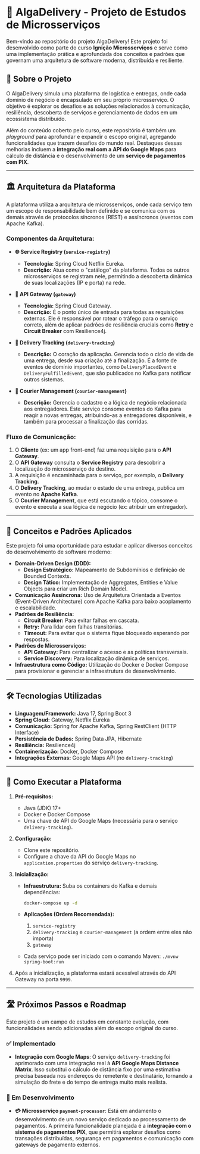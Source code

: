 # 🚀 AlgaDelivery - Projeto de Estudos de Microsserviços

Bem-vindo ao repositório do projeto AlgaDelivery\! Este projeto foi desenvolvido como parte do curso **Ignição Microsserviços** e serve como uma implementação prática e aprofundada dos conceitos e padrões que governam uma arquitetura de software moderna, distribuída e resiliente.

## 🎯 Sobre o Projeto

O AlgaDelivery simula uma plataforma de logística e entregas, onde cada domínio de negócio é encapsulado em seu próprio microsserviço. O objetivo é explorar os desafios e as soluções relacionados à comunicação, resiliência, descoberta de serviços e gerenciamento de dados em um ecossistema distribuído.

Além do conteúdo coberto pelo curso, este repositório é também um *playground* para aprofundar e expandir o escopo original, agregando funcionalidades que trazem desafios do mundo real. Destaques dessas melhorias incluem a **integração real com a API do Google Maps** para cálculo de distância e o desenvolvimento de um **serviço de pagamentos com PIX**.

-----

## 🏛️ Arquitetura da Plataforma

A plataforma utiliza a arquitetura de microsserviços, onde cada serviço tem um escopo de responsabilidade bem definido e se comunica com os demais através de protocolos síncronos (REST) e assíncronos (eventos com Apache Kafka).

### Componentes da Arquitetura:

* **🌐 Service Registry (`service-registry`)**

    * **Tecnologia:** Spring Cloud Netflix Eureka.
    * **Descrição:** Atua como o "catálogo" da plataforma. Todos os outros microsserviços se registram nele, permitindo a descoberta dinâmica de suas localizações (IP e porta) na rede.

* **🚪 API Gateway (`gateway`)**

    * **Tecnologia:** Spring Cloud Gateway.
    * **Descrição:** É o ponto único de entrada para todas as requisições externas. Ele é responsável por rotear o tráfego para o serviço correto, além de aplicar padrões de resiliência cruciais como **Retry** e **Circuit Breaker** com Resilience4j.

* **🚚 Delivery Tracking (`delivery-tracking`)**

    * **Descrição:** O coração da aplicação. Gerencia todo o ciclo de vida de uma entrega, desde sua criação até a finalização. É a fonte de eventos de domínio importantes, como `DeliveryPlacedEvent` e `DeliveryFulfilledEvent`, que são publicados no Kafka para notificar outros sistemas.

* **🛵 Courier Management (`courier-management`)**

    * **Descrição:** Gerencia o cadastro e a lógica de negócio relacionada aos entregadores. Este serviço consome eventos do Kafka para reagir a novas entregas, atribuindo-as a entregadores disponíveis, e também para processar a finalização das corridas.

### Fluxo de Comunicação:

1.  O **Cliente** (ex: um app front-end) faz uma requisição para o **API Gateway**.
2.  O **API Gateway** consulta o **Service Registry** para descobrir a localização do microsserviço de destino.
3.  A requisição é encaminhada para o serviço, por exemplo, o **Delivery Tracking**.
4.  O **Delivery Tracking**, ao mudar o estado de uma entrega, publica um evento no **Apache Kafka**.
5.  O **Courier Management**, que está escutando o tópico, consome o evento e executa a sua lógica de negócio (ex: atribuir um entregador).

-----

## 🧠 Conceitos e Padrões Aplicados

Este projeto foi uma oportunidade para estudar e aplicar diversos conceitos do desenvolvimento de software moderno:

* **Domain-Driven Design (DDD):**
    * **Design Estratégico:** Mapeamento de Subdomínios e definição de Bounded Contexts.
    * **Design Tático:** Implementação de Aggregates, Entities e Value Objects para criar um Rich Domain Model.
* **Comunicação Assíncrona:** Uso de Arquitetura Orientada a Eventos (Event-Driven Architecture) com Apache Kafka para baixo acoplamento e escalabilidade.
* **Padrões de Resiliência:**
    * **Circuit Breaker:** Para evitar falhas em cascata.
    * **Retry:** Para lidar com falhas transitórias.
    * **Timeout:** Para evitar que o sistema fique bloqueado esperando por respostas.
* **Padrões de Microsserviços:**
    * **API Gateway:** Para centralizar o acesso e as políticas transversais.
    * **Service Discovery:** Para localização dinâmica de serviços.
* **Infraestrutura como Código:** Utilização do Docker e Docker Compose para provisionar e gerenciar a infraestrutura de desenvolvimento.

-----

## 🛠️ Tecnologias Utilizadas

* **Linguagem/Framework:** Java 17, Spring Boot 3
* **Spring Cloud:** Gateway, Netflix Eureka
* **Comunicação:** Spring for Apache Kafka, Spring RestClient (HTTP Interface)
* **Persistência de Dados:** Spring Data JPA, Hibernate
* **Resiliência:** Resilience4j
* **Containerização:** Docker, Docker Compose
* **Integrações Externas:** Google Maps API (no `delivery-tracking`)

-----

## 🚀 Como Executar a Plataforma

1.  **Pré-requisitos:**

    * Java (JDK) 17+
    * Docker e Docker Compose
    * Uma chave de API do Google Maps (necessária para o serviço `delivery-tracking`).

2.  **Configuração:**

    * Clone este repositório.
    * Configure a chave da API do Google Maps no `application.properties` do serviço `delivery-tracking`.

3.  **Inicialização:**

    * **Infraestrutura:** Suba os containers do Kafka e demais dependências:

      ```bash
      docker-compose up -d
      ```

    * **Aplicações (Ordem Recomendada):**

        1.  `service-registry`
        2.  `delivery-tracking` e `courier-management` (a ordem entre eles não importa)
        3.  `gateway`

    * Cada serviço pode ser iniciado com o comando Maven: `./mvnw spring-boot:run`

4.  Após a inicialização, a plataforma estará acessível através do API Gateway na porta `9999`.

-----

## 🛣️ Próximos Passos e Roadmap

Este projeto é um campo de estudos em constante evolução, com funcionalidades sendo adicionadas além do escopo original do curso.

### ✅ Implementado

* **Integração com Google Maps**: O serviço `delivery-tracking` foi aprimorado com uma integração real à **API Google Maps Distance Matrix**. Isso substitui o cálculo de distância fixo por uma estimativa precisa baseada nos endereços do remetente e destinatário, tornando a simulação do frete e do tempo de entrega muito mais realista.

### 🚧 Em Desenvolvimento

* **💳 Microsserviço `payment-processor`**: Está em andamento o desenvolvimento de um novo serviço dedicado ao processamento de pagamentos. A primeira funcionalidade planejada é a **integração com o sistema de pagamentos PIX**, que permitirá explorar desafios como transações distribuídas, segurança em pagamentos e comunicação com gateways de pagamento externos.